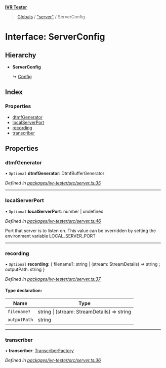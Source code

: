 **[IVR Tester](../README.md)**

> [Globals](../README.md) / ["server"](../modules/_server_.md) / ServerConfig

# Interface: ServerConfig

## Hierarchy

* **ServerConfig**

  ↳ [Config](_config_.config.md)

## Index

### Properties

* [dtmfGenerator](_server_.serverconfig.md#dtmfgenerator)
* [localServerPort](_server_.serverconfig.md#localserverport)
* [recording](_server_.serverconfig.md#recording)
* [transcriber](_server_.serverconfig.md#transcriber)

## Properties

### dtmfGenerator

• `Optional` **dtmfGenerator**: DtmfBufferGenerator

*Defined in [packages/ivr-tester/src/server.ts:35](https://github.com/SketchingDev/ivr-tester/blob/7751f4b/packages/ivr-tester/src/server.ts#L35)*

___

### localServerPort

• `Optional` **localServerPort**: number \| undefined

*Defined in [packages/ivr-tester/src/server.ts:46](https://github.com/SketchingDev/ivr-tester/blob/7751f4b/packages/ivr-tester/src/server.ts#L46)*

Port that server is to listen on.
This value can be overridden by setting the environment variable LOCAL_SERVER_PORT

___

### recording

• `Optional` **recording**: { filename?: string \| (stream: StreamDetails) => string ; outputPath: string  }

*Defined in [packages/ivr-tester/src/server.ts:37](https://github.com/SketchingDev/ivr-tester/blob/7751f4b/packages/ivr-tester/src/server.ts#L37)*

#### Type declaration:

Name | Type |
------ | ------ |
`filename?` | string \| (stream: StreamDetails) => string |
`outputPath` | string |

___

### transcriber

•  **transcriber**: [TranscriberFactory](../modules/_plugins_transcription_transcriberfactory_.md#transcriberfactory)

*Defined in [packages/ivr-tester/src/server.ts:36](https://github.com/SketchingDev/ivr-tester/blob/7751f4b/packages/ivr-tester/src/server.ts#L36)*
